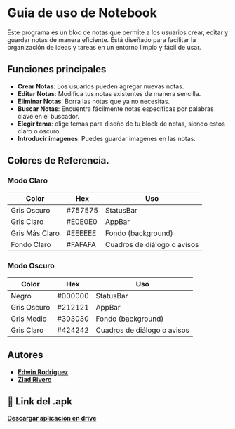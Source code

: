 # Guia de uso de Notebook
Este programa es un bloc de notas que permite a los usuarios crear, editar y guardar notas de manera eficiente. Está diseñado para facilitar la organización de ideas y tareas en un entorno limpio y fácil de usar.

## Funciones principales
- **Crear Notas**: Los usuarios pueden agregar nuevas notas.
- **Editar Notas**: Modifica tus notas existentes de manera sencilla.
- **Eliminar Notas**: Borra las notas que ya no necesitas.
- **Buscar Notas**: Encuentra fácilmente notas específicas por palabras clave en el buscador.
- **Elegir tema**: elige temas para diseño de tu block de notas, siendo estos claro o oscuro.
- **Introducir imagenes**: Puedes guardar imagenes en las notas.

## Colores de Referencia.

### Modo Claro

| Color         | Hex        | Uso                           |
| ------------- | ---------- | ----------------------------- |
| Gris Oscuro   | #757575    | StatusBar                     |
| Gris Claro    | #E0E0E0    | AppBar                        |
| Gris Más Claro| #EEEEEE    | Fondo (background)            |
| Fondo Claro   | #FAFAFA    | Cuadros de diálogo o avisos   |

### Modo Oscuro

| Color         | Hex        | Uso                           |
| ------------- | ---------- | ----------------------------- |
| Negro         | #000000    | StatusBar                     |
| Gris Oscuro   | #212121    | AppBar                        |
| Gris Medio    | #303030    | Fondo (background)            |
| Gris Claro    | #424242    | Cuadros de diálogo o avisos   |

## Autores

- [**Edwin Rodriguez**](https://github.com/edwinxp1)
- [**Ziad Rivero**](https://github.com/Victiny1117)

## 🔗 Link del .apk

[**Descargar aplicación en drive**](https://drive.google.com/drive/folders/12nbHPAxIU4-C3mZsLJIkRutgQABpMMjV)
